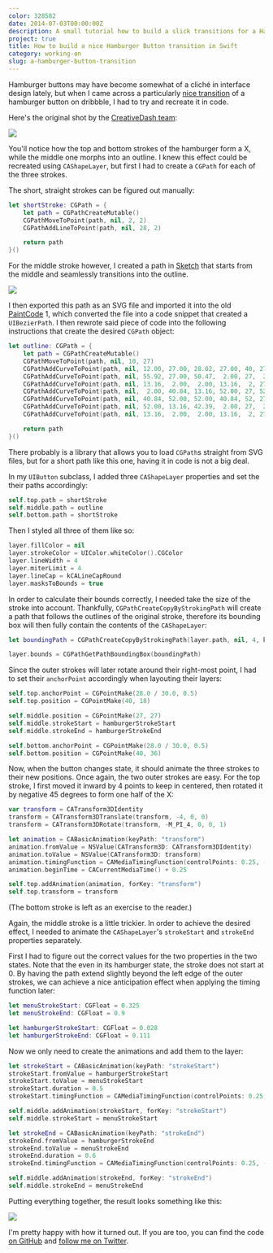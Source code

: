 ```yaml
---
color: 328582
date: 2014-07-03T00:00:00Z
description: A small tutorial how to build a slick transitions for a Hamburger Button
project: true
title: How to build a nice Hamburger Button transition in Swift
category: working-on
slug: a-hamburger-button-transition
---
```


Hamburger buttons may have become somewhat of a cliché in interface design
lately, but when I came across a particularly [nice transition][shot] of a
hamburger button on dribbble, I had to try and recreate it in code.

Here's the original shot by the [CreativeDash team][creativedash]:

<div class="image">
    <a href="https://dribbble.com/shots/1623679-Open-Close">
        <img src="https://cdn.dribbble.com/users/107759/screenshots/1623679/menu.gif">
    </a>
</div>

You'll notice how the top and bottom strokes of the hamburger form a X, while
the middle one morphs into an outline. I knew this effect could be recreated
using `CAShapeLayer`, but first I had to create a `CGPath` for each of the three
strokes.

The short, straight strokes can be figured out manually:

```swift
let shortStroke: CGPath = {
    let path = CGPathCreateMutable()
    CGPathMoveToPoint(path, nil, 2, 2)
    CGPathAddLineToPoint(path, nil, 28, 2)

    return path
}()
```

For the middle stroke however, I created a path in [Sketch] that starts from the
middle and seamlessly transitions into the outline.

<div class="image">
    <img src="/img/outline.png">
</div>

I then exported this path as an SVG file and imported it into the old
[PaintCode] 1, which converted the file into a code snippet that created a
`UIBezierPath`. I then rewrote said piece of code into the following
instructions that create the desired `CGPath` object:

```swift
let outline: CGPath = {
    let path = CGPathCreateMutable()
    CGPathMoveToPoint(path, nil, 10, 27)
    CGPathAddCurveToPoint(path, nil, 12.00, 27.00, 28.02, 27.00, 40, 27)
    CGPathAddCurveToPoint(path, nil, 55.92, 27.00, 50.47,  2.00, 27,  2)
    CGPathAddCurveToPoint(path, nil, 13.16,  2.00,  2.00, 13.16,  2, 27)
    CGPathAddCurveToPoint(path, nil,  2.00, 40.84, 13.16, 52.00, 27, 52)
    CGPathAddCurveToPoint(path, nil, 40.84, 52.00, 52.00, 40.84, 52, 27)
    CGPathAddCurveToPoint(path, nil, 52.00, 13.16, 42.39,  2.00, 27,  2)
    CGPathAddCurveToPoint(path, nil, 13.16,  2.00,  2.00, 13.16,  2, 27)

    return path
}()
```

There probably is a library that allows you to load `CGPath`s straight from SVG
files, but for a short path like this one, having it in code is not a big deal.

In my `UIButton` subclass, I added three `CAShapeLayer` properties and set the
their paths accordingly:

```swift
self.top.path = shortStroke
self.middle.path = outline
self.bottom.path = shortStroke
```

Then I styled all three of them like so:

```swift
layer.fillColor = nil
layer.strokeColor = UIColor.whiteColor().CGColor
layer.lineWidth = 4
layer.miterLimit = 4
layer.lineCap = kCALineCapRound
layer.masksToBounds = true
```

In order to calculate their bounds correctly, I needed take the size of the
stroke into account. Thankfully, `CGPathCreateCopyByStrokingPath` will create a
path that follows the outlines of the original stroke, therefore its bounding
box will then fully contain the contents of the `CAShapeLayer`:

```swift
let boundingPath = CGPathCreateCopyByStrokingPath(layer.path, nil, 4, kCGLineCapRound, kCGLineJoinMiter, 4)

layer.bounds = CGPathGetPathBoundingBox(boundingPath)
```

Since the outer strokes will later rotate around their right-most point, I had
to set their `anchorPoint` accordingly when layouting their layers:

```swift
self.top.anchorPoint = CGPointMake(28.0 / 30.0, 0.5)
self.top.position = CGPointMake(40, 18)

self.middle.position = CGPointMake(27, 27)
self.middle.strokeStart = hamburgerStrokeStart
self.middle.strokeEnd = hamburgerStrokeEnd

self.bottom.anchorPoint = CGPointMake(28.0 / 30.0, 0.5)
self.bottom.position = CGPointMake(40, 36)
```

Now, when the button changes state, it should animate the three strokes to their
new positions. Once again, the two outer strokes are easy. For the top stroke, I
first moved it inward by 4 points to keep in centered, then rotated it by
negative 45 degrees to form one half of the X:

```swift
var transform = CATransform3DIdentity
transform = CATransform3DTranslate(transform, -4, 0, 0)
transform = CATransform3DRotate(transform, -M_PI_4, 0, 0, 1)

let animation = CABasicAnimation(keyPath: "transform")
animation.fromValue = NSValue(CATransform3D: CATransform3DIdentity)
animation.toValue = NSValue(CATransform3D: transform)
animation.timingFunction = CAMediaTimingFunction(controlPoints: 0.25, -0.8, 0.75, 1.85)
animation.beginTime = CACurrentMediaTime() + 0.25

self.top.addAnimation(animation, forKey: "transform")
self.top.transform = transform
```

(The bottom stroke is left as an exercise to the reader.)

Again, the middle stroke is a little trickier. In order to achieve the desired
effect, I needed to animate the `CAShapeLayer`'s `strokeStart` and `strokeEnd`
properties separately.

First I had to figure out the correct values for the two properties in the two
states. Note that the even in its hamburger state, the stroke does not start at
0. By having the path extend slightly beyond the left edge of the outer strokes,
we can achieve a nice anticipation effect when applying the timing function
later:

```swift
let menuStrokeStart: CGFloat = 0.325
let menuStrokeEnd: CGFloat = 0.9

let hamburgerStrokeStart: CGFloat = 0.028
let hamburgerStrokeEnd: CGFloat = 0.111
```

Now we only need to create the animations and add them to the layer:

```swift
let strokeStart = CABasicAnimation(keyPath: "strokeStart")
strokeStart.fromValue = hamburgerStrokeStart
strokeStart.toValue = menuStrokeStart
strokeStart.duration = 0.5
strokeStart.timingFunction = CAMediaTimingFunction(controlPoints: 0.25, -0.4, 0.5, 1)

self.middle.addAnimation(strokeStart, forKey: "strokeStart")
self.middle.strokeStart = menuStrokeStart

let strokeEnd = CABasicAnimation(keyPath: "strokeEnd")
strokeEnd.fromValue = hamburgerStrokeEnd
strokeEnd.toValue = menuStrokeEnd
strokeEnd.duration = 0.6
strokeEnd.timingFunction = CAMediaTimingFunction(controlPoints: 0.25, -0.4, 0.5, 1)

self.middle.addAnimation(strokeEnd, forKey: "strokeEnd")
self.middle.strokeEnd = menuStrokeEnd
```

Putting everything together, the result looks something like this:

<div class="image">
    <img src="/img/hamburger-button.gif">
</div>

I'm pretty happy with how it turned out. If you are too, you can find the code
[on GitHub][github] and [follow me on Twitter][twitter].

[shot]: https://dribbble.com/shots/1623679-Open-Close
[creativedash]: https://dribbble.com/teams/Creativedash
[sketch]: http://www.bohemiancoding.com/sketch/
[paintcode]: http://www.paintcodeapp.com/
[github]: https://github.com/robb/hamburger-button
[twitter]: https://twitter.com/dlx
